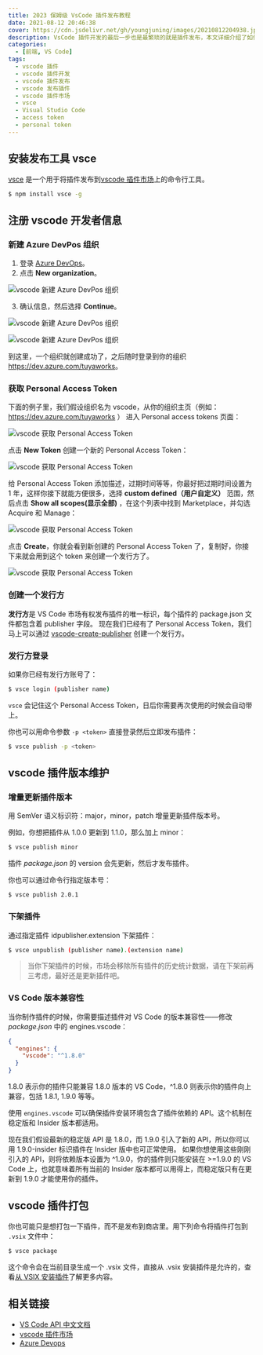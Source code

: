 ```yaml
---
title: 2023 保姆级 VsCode 插件发布教程
date: 2021-08-12 20:46:38
cover: https://cdn.jsdelivr.net/gh/youngjuning/images/20210812204938.jpeg
description: VsCode 插件开发的最后一步也是最繁琐的就是插件发布，本文详细介绍了如何使用 vsce 将 vscode 插件发布到扩展市场。
categories:
  - [前端, VS Code]
tags:
  - vscode 插件
  - vscode 插件开发
  - vscode 插件发布
  - vscode 发布插件
  - vscode 插件市场
  - vsce
  - Visual Studio Code
  - access token
  - personal token
---
```


## 安装发布工具 vsce

[vsce](https://github.com/Microsoft/vsce) 是一个用于将插件发布到[vscode 插件市场](https://marketplace.visualstudio.com/)上的命令行工具。

```sh
$ npm install vsce -g
```

## 注册 vscode 开发者信息

### 新建 Azure DevPos 组织

1. 登录 [Azure DevOps](https://azure.microsoft.com/zh-cn/services/devops/)。
2. 点击 **New organization**。

![vscode 新建 Azure DevPos 组织](https://cdn.jsdelivr.net/gh/youngjuning/images/20210812201149.png)

3. 确认信息，然后选择 **Continue**。

![vscode 新建 Azure DevPos 组织](https://cdn.jsdelivr.net/gh/youngjuning/images/20210812201210.png)

![vscode 新建 Azure DevPos 组织](https://cdn.jsdelivr.net/gh/youngjuning/images/20210812201223.png)

到这里，一个组织就创建成功了，之后随时登录到你的组织<https://dev.azure.com/tuyaworks>。

### 获取 Personal Access Token

下面的例子里，我们假设组织名为 vscode，从你的组织主页（例如：https://dev.azure.com/tuyaworks ） 进入 Personal access tokens 页面：

![vscode 获取 Personal Access Token](https://cdn.jsdelivr.net/gh/youngjuning/images/20210812201259.png)

点击 **New Token** 创建一个新的 Personal Access Token：

![vscode 获取 Personal Access Token](https://cdn.jsdelivr.net/gh/youngjuning/images/20210812202141.png)

给 Personal Access Token 添加描述，过期时间等等，你最好把过期时间设置为 1 年，这样你接下就能方便很多，选择 **custom defined（用户自定义）** 范围，然后点击 **Show all scopes(显示全部)** ，在这个列表中找到 Marketplace，并勾选 Acquire 和 Manage：

![vscode 获取 Personal Access Token](https://cdn.jsdelivr.net/gh/youngjuning/images/20210812202337.png)

点击 **Create**，你就会看到新创建的 Personal Access Token 了，复制好，你接下来就会用到这个 token 来创建一个发行方了。

![vscode 获取 Personal Access Token](https://cdn.jsdelivr.net/gh/youngjuning/images/20210812202402.png)

### 创建一个发行方

**发行方**是 VS Code 市场有权发布插件的唯一标识，每个插件的 package.json 文件都包含着 publisher 字段。
现在我们已经有了 Personal Access Token，我们马上可以通过 [vscode-create-publisher](https://aka.ms/vscode-create-publisher) 创建一个发行方。

### 发行方登录

如果你已经有发行方账号了：

```sh
$ vsce login (publisher name)
```

`vsce` 会记住这个 Personal Access Token，日后你需要再次使用的时候会自动带上。

你也可以用命令参数 `-p <token>` 直接登录然后立即发布插件：

```sh
$ vsce publish -p <token>
```

## vscode 插件版本维护

### 增量更新插件版本

用 SemVer 语义标识符：major，minor，patch 增量更新插件版本号。

例如，你想把插件从 1.0.0 更新到 1.1.0，那么加上 minor：

```sh
$ vsce publish minor
```

插件 _package.json_ 的 version 会先更新，然后才发布插件。

你也可以通过命令行指定版本号：

```sh
$ vsce publish 2.0.1
```

### 下架插件

通过指定插件 idpublisher.extension 下架插件：

```sh
$ vsce unpublish (publisher name).(extension name)
```

> 当你下架插件的时候，市场会移除所有插件的历史统计数据，请在下架前再三考虑，最好还是更新插件吧。

### VS Code 版本兼容性

当你制作插件的时候，你需要描述插件对 VS Code 的版本兼容性——修改 _package.json_ 中的 engines.vscode：

```json
{
  "engines": {
    "vscode": "^1.8.0"
  }
}
```

1.8.0 表示你的插件只能兼容 1.8.0 版本的 VS Code，^1.8.0 则表示你的插件向上兼容，包括 1.8.1, 1.9.0 等等。

使用 `engines.vscode` 可以确保插件安装环境包含了插件依赖的 API。这个机制在稳定版和 Insider 版本都适用。

现在我们假设最新的稳定版 API 是 1.8.0，而 1.9.0 引入了新的 API，所以你可以用 1.9.0-insider 标识插件在 Insider 版中也可正常使用。 如果你想使用这些刚刚引入的 API，则将依赖版本设置为 ^1.9.0，你的插件则只能安装在 >=1.9.0 的 VS Code 上，也就意味着所有当前的 Insider 版本都可以用得上，而稳定版只有在更新到 1.9.0 才能使用你的插件。

## vscode 插件打包

你也可能只是想打包一下插件，而不是发布到商店里。用下列命令将插件打包到 `.vsix` 文件中：

```sh
$ vsce package
```

这个命令会在当前目录生成一个 .vsix 文件，直接从 .vsix 安装插件是允许的，查看[从 VSIX 安装插件](https://github.com/Microsoft/vscode-docs/blob/master/docs/editor/extension-gallery.md#install-from-a-vsix)了解更多内容。

## 相关链接

- [VS Code API 中文文档](https://vscode-api-cn.js.org/)
- [vscode 插件市场](https://marketplace.visualstudio.com/)
- [Azure Devops](https://azure.microsoft.com/zh-cn/services/devops/)
